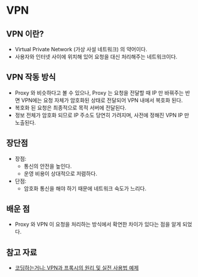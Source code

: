# VPN

## VPN 이란? 
- Virtual Private Network (가상 사설 네트워크) 의 약어이다.
- 사용자와 인터넷 사이에 위치해 있어 요청을 대신 처리해주는 네트워크이다. 

## VPN 작동 방식
- Proxy 와 비슷하다고 볼 수 있으나, Proxy 는 요청을 전달할 때 IP 만 바꿔주는 반면 VPN에는 요청 자체가 암호화된 상태로 전달되어 VPN 내에서 복호화 된다.
- 복호화 된 요청은 최종적으로 목적 서버에 전달된다. 
- 정보 전체가 암호화 되므로 IP 주소도 당연히 가려지며, 사전에 정해진 VPN IP 만 노출된다. 


## 장단점
- 장점:
	- 통신의 안전을 높인다. 
	- 운영 비용이 상대적으로 저렴하다. 
- 단점:
	- 암호화 통신을 해야 하기 때문에 네트워크 숙도가 느리다.

## 배운 점
- Proxy 와 VPN 이 요청을 처리하는 방식에서 확연한 차이가 있다는 점을 알게 되었다. 

## 참고 자료
- [코딩하는거니: VPN과 프록시의 원리 및 실전 사용법 예제](https://www.youtube.com/watch?v=hjRQzHeirw8)